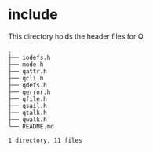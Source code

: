 # include
This directory holds the header files for Q.

```
.
├── iodefs.h
├── mode.h
├── qattr.h
├── qcli.h
├── qdefs.h
├── qerror.h
├── qfile.h
├── qsail.h
├── qtalk.h
├── qwalk.h
└── README.md

1 directory, 11 files
```

